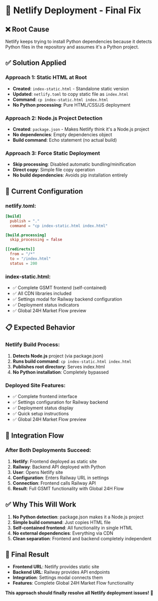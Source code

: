 # 🎯 Netlify Deployment - Final Fix

## ❌ **Root Cause**
Netlify keeps trying to install Python dependencies because it detects Python files in the repository and assumes it's a Python project.

## ✅ **Solution Applied**

### **Approach 1: Static HTML at Root**
- **Created**: `index-static.html` - Standalone static version
- **Updated**: `netlify.toml` to copy static file as `index.html`
- **Command**: `cp index-static.html index.html`
- **No Python processing**: Pure HTML/CSS/JS deployment

### **Approach 2: Node.js Project Detection**
- **Created**: `package.json` - Makes Netlify think it's a Node.js project
- **No dependencies**: Empty dependencies object
- **Build command**: Echo statement (no actual build)

### **Approach 3: Force Static Deployment**
- **Skip processing**: Disabled automatic bundling/minification
- **Direct copy**: Simple file copy operation
- **No build dependencies**: Avoids pip installation entirely

## 🚀 **Current Configuration**

### **netlify.toml:**
```toml
[build]
  publish = "."
  command = "cp index-static.html index.html"

[build.processing]
  skip_processing = false
  
[[redirects]]
  from = "/*"
  to = "/index.html"
  status = 200
```

### **index-static.html:**
- ✅ Complete GSMT frontend (self-contained)
- ✅ All CDN libraries included
- ✅ Settings modal for Railway backend configuration
- ✅ Deployment status indicators
- ✅ Global 24H Market Flow preview

## 📋 **Expected Behavior**

### **Netlify Build Process:**
1. **Detects Node.js** project (via package.json)
2. **Runs build command**: `cp index-static.html index.html`
3. **Publishes root directory**: Serves index.html
4. **No Python installation**: Completely bypassed

### **Deployed Site Features:**
- ✅ Complete frontend interface
- ✅ Settings configuration for Railway backend
- ✅ Deployment status display
- ✅ Quick setup instructions
- ✅ Global 24H Market Flow preview

## 🔗 **Integration Flow**

### **After Both Deployments Succeed:**
1. **Netlify**: Frontend deployed as static site
2. **Railway**: Backend API deployed with Python
3. **User**: Opens Netlify site
4. **Configuration**: Enters Railway URL in settings
5. **Connection**: Frontend calls Railway API
6. **Result**: Full GSMT functionality with Global 24H Flow

## ✅ **Why This Will Work**

1. **No Python detection**: package.json makes it a Node.js project
2. **Simple build command**: Just copies HTML file
3. **Self-contained frontend**: All functionality in single HTML
4. **No external dependencies**: Everything via CDN
5. **Clean separation**: Frontend and backend completely independent

## 🎯 **Final Result**

- **Frontend URL**: Netlify provides static site
- **Backend URL**: Railway provides API endpoints
- **Integration**: Settings modal connects them
- **Features**: Complete Global 24H Market Flow functionality

**This approach should finally resolve all Netlify deployment issues!** 🚀